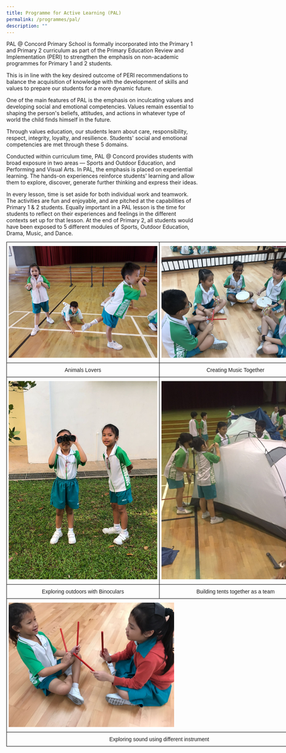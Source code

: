 ```yaml
---
title: Programme for Active Learning (PAL)
permalink: /programmes/pal/
description: ""
---
```

PAL @ Concord Primary School is formally incorporated into the Primary 1 and Primary 2 curriculum as part of the Primary Education Review and Implementation (PERI) to strengthen the emphasis on non-academic programmes for Primary 1 and 2 students. 

This is in line with the key desired outcome of PERI recommendations to balance the acquisition of knowledge with the development of skills and values to prepare our students for a more dynamic future.

One of the main features of PAL is the emphasis on inculcating values and developing social and emotional competencies. Values remain essential to shaping the person's beliefs, attitudes, and actions in whatever type of world the child finds himself in the future. 

Through values education, our students learn about care, responsibility, respect, integrity, loyalty, and resilience. Students' social and emotional competencies are met through these 5 domains.

Conducted within curriculum time, PAL @ Concord provides students with broad exposure in two areas — Sports and Outdoor Education, and Performing and Visual Arts. In PAL, the emphasis is placed on experiential learning. The hands-on experiences reinforce students' learning and allow them to explore, discover, generate further thinking and express their ideas. 

In every lesson, time is set aside for both individual work and teamwork. The activities are fun and enjoyable, and are pitched at the capabilities of Primary 1 & 2 students. Equally important in a PAL lesson is the time for students to reflect on their experiences and feelings in the different contexts set up for that lesson. At the end of Primary 2, all students would have been exposed to 5 different modules of Sports, Outdoor Education, Drama, Music, and Dance.

<style type="text/css">
.tg  {border-collapse:collapse;border-spacing:0;margin:0px auto;}
.tg td{border-color:black;border-style:solid;border-width:1px;font-family:Arial, sans-serif;font-size:14px;
  overflow:hidden;padding:10px 5px;word-break:normal;}
.tg th{border-color:black;border-style:solid;border-width:1px;font-family:Arial, sans-serif;font-size:14px;
  font-weight:normal;overflow:hidden;padding:10px 5px;word-break:normal;}
.tg .tg-baqh{text-align:center;vertical-align:top}
.tg .tg-0lax{text-align:left;vertical-align:top}
</style>
<table class="tg" style="undefined;table-layout: fixed; width: 800px">
<colgroup>
<col style="width: 400px">
<col style="width: 400px">
</colgroup>
<tbody>
  <tr>
    <td class="tg-0lax"><img src="/images/pal1.jpeg"></td>
    <td class="tg-0lax"><img src="/images/pal2.jpeg"></td>
  </tr>
	<tr>
    <td class="tg-baqh">Animals Lovers</td>
    <td class="tg-baqh">Creating Music Together</td>
  </tr>
  <tr>
    <td class="tg-0lax"><img src="/images/pal3.jpeg"></td>
    <td class="tg-0lax"><img src="/images/pal4.jpeg"></td>
  </tr>
	<tr>
    <td class="tg-baqh">Exploring outdoors with Binoculars</td>
    <td class="tg-baqh">Building tents together as a team</td>
  </tr>
  <tr>
    <td class="tg-0lax" colspan="2"><img src="/images/pal5.jpeg" 
     style="width:55%">
</td>
		<tr>
    <td class="tg-baqh" colspan="2">Exploring sound using different instrument</td>
  </tr>
</tbody>
</table>